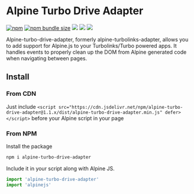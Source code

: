 # Alpine Turbo Drive Adapter
[![npm](https://img.shields.io/npm/v/alpine-turbo-drive-adapter)](https://www.npmjs.com/package/alpine-turbo-drive-adapter)
[![npm bundle size](https://img.shields.io/bundlephobia/minzip/alpine-turbo-drive-adapter?color=#0F0)](https://bundlephobia.com/result?p=alpine-turbo-drive-adapter)
[![](https://data.jsdelivr.com/v1/package/npm/alpine-turbo-drive-adapter/badge)](https://www.jsdelivr.com/package/npm/alpine-turbo-drive-adapter)
[![](https://img.shields.io/npm/dm/alpine-turbo-drive-adapter?color=%23cb3837&logo=npm)](https://www.npmjs.com/package/alpine-turbo-drive-adapter)
[![](https://img.shields.io/static/v1?label=Support&message=%20%E2%9D%A4%20&logo=GitHub&link=https://github.com/sponsors/SimoTod&color=ff69b4)](https://github.com/sponsors/SimoTod)

Alpine-turbo-drive-adapter, formerly alpine-turbolinks-adapter, allows you to add support for Alpine.js to your Turbolinks/Turbo powered apps.
It handles events to properly clean up the DOM from Alpine generated code when navigating between pages.

## Install

### From CDN
Just include `<script src="https://cdn.jsdelivr.net/npm/alpine-turbo-drive-adapter@1.1.x/dist/alpine-turbo-drive-adapter.min.js" defer></script>` before your Alpine script in your page

### From NPM
 Install the package
```bash
npm i alpine-turbo-drive-adapter
```
Include it in your script along with Alpine JS.
```javascript
import 'alpine-turbo-drive-adapter'
import 'alpinejs'
```
